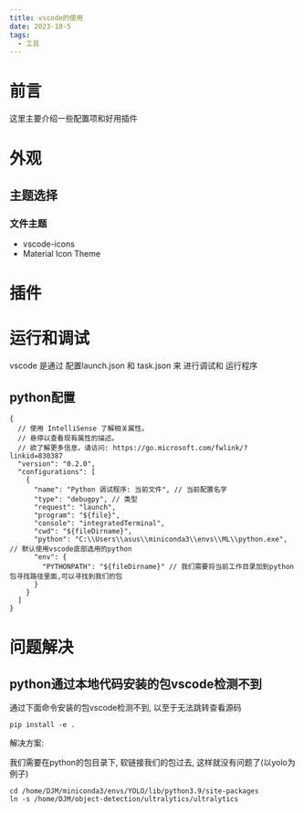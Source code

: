 ```yaml
---
title: vscode的使用
date: 2023-10-5
tags:
  - 工具
---
```


# 前言

这里主要介绍一些配置项和好用插件

# 外观

## 主题选择

### 文件主题

* vscode-icons
* Material Icon Theme

# 插件

# 运行和调试

vscode  是通过 配置launch.json  和  task.json 来  进行调试和 运行程序

## python配置

```
{
  // 使用 IntelliSense 了解相关属性。
  // 悬停以查看现有属性的描述。
  // 欲了解更多信息，请访问: https://go.microsoft.com/fwlink/?linkid=830387
  "version": "0.2.0",
  "configurations": [
    {
      "name": "Python 调试程序: 当前文件", // 当前配置名字
      "type": "debugpy", // 类型
      "request": "launch",
      "program": "${file}",
      "console": "integratedTerminal",
      "cwd": "${fileDirname}",
      "python": "C:\\Users\\asus\\miniconda3\\envs\\ML\\python.exe", // 默认使用vscode底部选用的python
      "env": {
        "PYTHONPATH": "${fileDirname}" // 我们需要将当前工作目录加到python包寻找路径里面,可以寻找到我们的包
      }
    }
  ]
}

```

# 问题解决

## python通过本地代码安装的包vscode检测不到

通过下面命令安装的包vscode检测不到, 以至于无法跳转查看源码

```shell
pip install -e .
```

解决方案:

我们需要在python的包目录下, 软链接我们的包过去, 这样就没有问题了(以yolo为例子)

```shell
cd /home/DJM/miniconda3/envs/YOLO/lib/python3.9/site-packages
ln -s /home/DJM/object-detection/ultralytics/ultralytics
```


